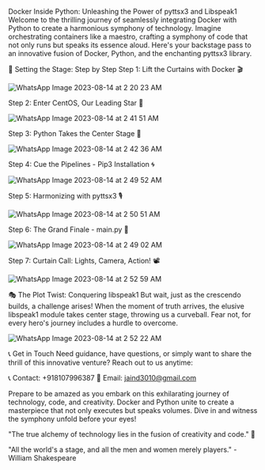 
Docker Inside Python: Unleashing the Power of pyttsx3 and Libspeak1
Welcome to the thrilling journey of seamlessly integrating Docker with Python to create a harmonious symphony of technology. Imagine orchestrating containers like a maestro, crafting a symphony of code that not only runs but speaks its essence aloud. Here's your backstage pass to an innovative fusion of Docker, Python, and the enchanting pyttsx3 library.

🚀 Setting the Stage: Step by Step
Step 1: Lift the Curtains with Docker 🎬


![WhatsApp Image 2023-08-14 at 2 20 23 AM](https://github.com/divyanshujain11/divyanshujain11_Docker_inside_PythonProgram_pyttsx3/assets/77712311/2fb726c6-5be2-4d4c-8a52-07aadb6f902e)


Step 2: Enter CentOS, Our Leading Star 🌟

![WhatsApp Image 2023-08-14 at 2 41 51 AM](https://github.com/divyanshujain11/divyanshujain11_Docker_inside_PythonProgram_pyttsx3/assets/77712311/909b38f1-2d49-4918-aec0-77f208c0b5d7)

Step 3: Python Takes the Center Stage 🐍

![WhatsApp Image 2023-08-14 at 2 42 36 AM](https://github.com/divyanshujain11/divyanshujain11_Docker_inside_PythonProgram_pyttsx3/assets/77712311/14b90a7b-eed3-4d51-9e8f-1979d514d899)

Step 4: Cue the Pipelines - Pip3 Installation 🌀

![WhatsApp Image 2023-08-14 at 2 49 52 AM](https://github.com/divyanshujain11/divyanshujain11_Docker_inside_PythonProgram_pyttsx3/assets/77712311/7a124aa0-f73a-46ca-b489-71e0b9e58053)

Step 5: Harmonizing with pyttsx3 🎙️


![WhatsApp Image 2023-08-14 at 2 50 51 AM](https://github.com/divyanshujain11/divyanshujain11_Docker_inside_PythonProgram_pyttsx3/assets/77712311/c5fe614d-676c-4e55-aa0d-9ebe1262a81d)


Step 6: The Grand Finale - main.py 🎉

![WhatsApp Image 2023-08-14 at 2 49 02 AM](https://github.com/divyanshujain11/divyanshujain11_Docker_inside_PythonProgram_pyttsx3/assets/77712311/8a66f2a4-7e0f-45f3-8c42-75a440ee5fb0)

Step 7: Curtain Call: Lights, Camera, Action! 📽️


![WhatsApp Image 2023-08-14 at 2 52 59 AM](https://github.com/divyanshujain11/divyanshujain11_Docker_inside_PythonProgram_pyttsx3/assets/77712311/66e20487-57ef-4cad-ac83-2f24801c3a06)


🎭 The Plot Twist: Conquering libspeak1
But wait, just as the crescendo builds, a challenge arises! When the moment of truth arrives, the elusive libspeak1 module takes center stage, throwing us a curveball. Fear not, for every hero's journey includes a hurdle to overcome.

![WhatsApp Image 2023-08-14 at 2 52 22 AM](https://github.com/divyanshujain11/divyanshujain11_Docker_inside_PythonProgram_pyttsx3/assets/77712311/955543ff-ecdf-4d40-adab-91de6ba7c71f)

📞 Get in Touch
Need guidance, have questions, or simply want to share the thrill of this innovative venture? Reach out to us anytime:

📞 Contact: +918107996387
📧 Email: jaind3010@gmail.com

Prepare to be amazed as you embark on this exhilarating journey of technology, code, and creativity. Docker and Python unite to create a masterpiece that not only executes but speaks volumes. Dive in and witness the symphony unfold before your eyes!

"The true alchemy of technology lies in the fusion of creativity and code." 🌌

"All the world's a stage, and all the men and women merely players." - William Shakespeare
